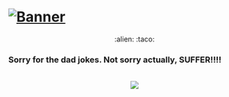 # [![Banner](https://alex-webcdn.s3.us-west-1.amazonaws.com/media/uploads/img/banners/A1X+Github+Banner.gif)](https://www.alexbuitron.com)

<div align="center">
  :alien: :taco:
</div>

<!--
**buitron/buitron** is a ✨ _special_ ✨ repository because its `README.md` (this file) appears on your GitHub profile.

Here are some ideas to get you started:

- 🔭 I’m currently working on ...
- 🌱 I’m currently learning ...
- 👯 I’m looking to collaborate on ...
- 🤔 I’m looking for help with ...
- 💬 Ask me about ...
- 📫 How to reach me: ...
- 😄 Pronouns: ...
- ⚡ Fun fact: ...

![Repository's Stats](https://github-readme-stats.vercel.app/api/top-langs/?username=buitron&theme=dark) 
-->
### Sorry for the dad jokes. Not sorry actually, SUFFER!!!!
<br>
<div align="center"><img src="https://readme-jokes.vercel.app/api?theme=chartreuse-dark"></div>
<br>
